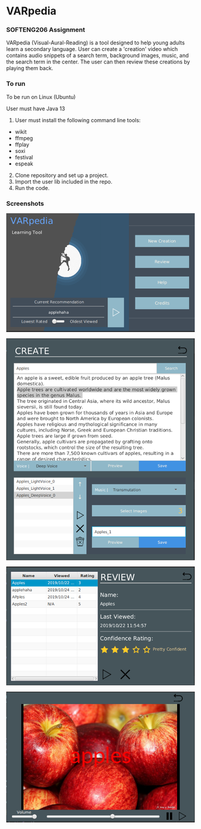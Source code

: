 # VARpedia

### SOFTENG206 Assignment

VARpedia (Visual-Aural-Reading) is a tool designed to help young adults learn a secondary language. User can create a 'creation'
video which contains audio snippets of a search term, background images, music, and the search term in the center. The user can then review these creations by playing them back. 

### To run

To be run on Linux (Ubuntu)

User must have Java 13
1. User must install the following command line tools:
* wikit
* ffmpeg
* ffplay
* soxi
* festival
* espeak
2. Clone repository and set up a project.
3. Import the user lib included in the repo.
4. Run the code.

### Screenshots

![alt text](MainMenu.PNG)

![alt text](FilledCreationUpdated.PNG)

![alt text](ReviewUpdated.PNG)

![alt text](Media.PNG)
